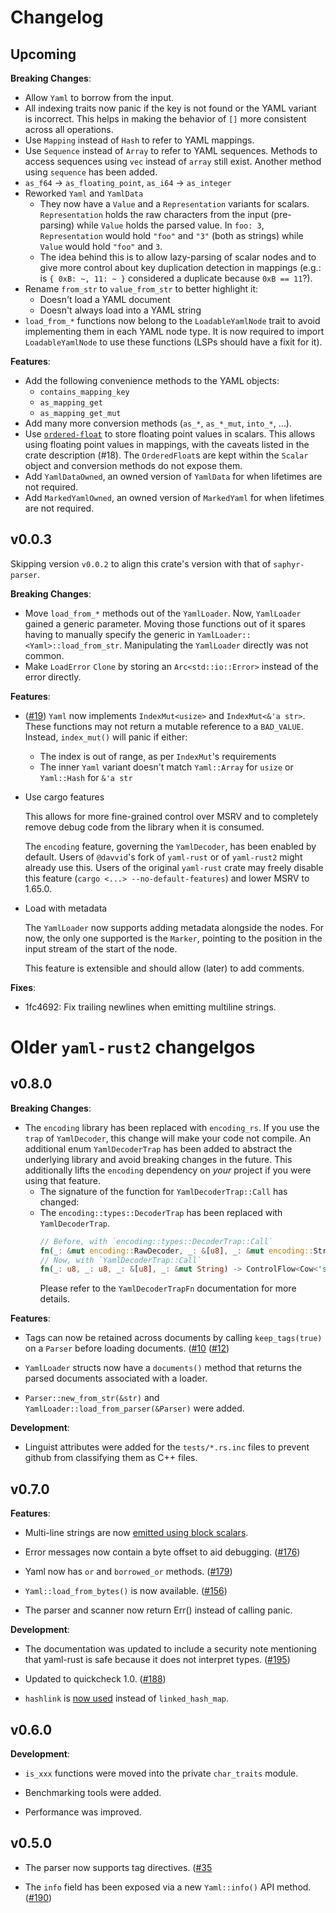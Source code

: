 # Changelog

## Upcoming

**Breaking Changes**:

- Allow `Yaml` to borrow from the input.
- All indexing traits now panic if the key is not found or the YAML variant is
  incorrect. This helps in making the behavior of `[]` more consistent across
  all operations.
- Use `Mapping` instead of `Hash` to refer to YAML mappings.
- Use `Sequence` instead of `Array` to refer to YAML sequences.
  Methods to access sequences using `vec` instead of `array` still exist.
  Another method using `sequence` has been added.
- `as_f64` -> `as_floating_point`, `as_i64` -> `as_integer`
- Reworked `Yaml` and `YamlData`
  - They now have a `Value` and a `Representation` variants for scalars.
    `Representation` holds the raw characters from the input (pre-parsing)
    while `Value` holds the parsed value. In `foo: 3`, `Representation` would
    hold `"foo"` and `"3"` (both as strings) while `Value` would hold `"foo"`
    and `3`.
  - The idea behind this is to allow lazy-parsing of scalar nodes and to give
    more control about key duplication detection in mappings (e.g.: is `{ 0xB:
    ~, 11: ~ }` considered a duplicate because `0xB == 11`?).
- Rename `from_str` to `value_from_str` to better highlight it:
  - Doesn't load a YAML document
  - Doesn't always load into a YAML string
- `load_from_*` functions now belong to the `LoadableYamlNode` trait to avoid
  implementing them in each YAML node type. It is now required to import
  `LoadableYamlNode` to use these functions (LSPs should have a fixit for it).

**Features**:
- Add the following convenience methods to the YAML objects:
  - `contains_mapping_key`
  - `as_mapping_get`
  - `as_mapping_get_mut`
- Add many more conversion methods (`as_*`, `as_*_mut`, `into_*`, ...).
- Use
  [`ordered-float`](https://docs.rs/ordered-float/latest/ordered_float/struct.OrderedFloat.html)
  to store floating point values in scalars. This allows using floating point
  values in mappings, with the caveats listed in the crate description (#18).
  The `OrderedFloat`s are kept within the `Scalar` object and conversion
  methods do not expose them.
- Add `YamlDataOwned`, an owned version of `YamlData` for when lifetimes are
  not required.
- Add `MarkedYamlOwned`, an owned version of `MarkedYaml` for when lifetimes
  are not required.

## v0.0.3

Skipping version `v0.0.2` to align this crate's version with that of
`saphyr-parser`.

**Breaking Changes**:

- Move `load_from_*` methods out of the `YamlLoader`. Now, `YamlLoader` gained
  a generic parameter. Moving those functions out of it spares having to
  manually specify the generic in `YamlLoader::<Yaml>::load_from_str`.
  Manipulating the `YamlLoader` directly was not common.
- Make `LoadError` `Clone` by storing an `Arc<std::io::Error>` instead of the
  error directly.

**Features**:

- ([#19](https://github.com/Ethiraric/yaml-rust2/pull/19)) `Yaml` now
  implements `IndexMut<usize>` and `IndexMut<&'a str>`. These functions may not
  return a mutable reference to a `BAD_VALUE`. Instead, `index_mut()` will
  panic if either:
  * The index is out of range, as per `IndexMut`'s requirements
  * The inner `Yaml` variant doesn't match `Yaml::Array` for `usize` or
    `Yaml::Hash` for `&'a str`

- Use cargo features
  
  This allows for more fine-grained control over MSRV and to completely remove
  debug code from the library when it is consumed.

  The `encoding` feature, governing the `YamlDecoder`, has been enabled by
  default. Users of `@davvid`'s fork of `yaml-rust` or of `yaml-rust2` might
  already use this. Users of the original `yaml-rust` crate may freely disable
  this feature (`cargo <...> --no-default-features`) and lower MSRV to 1.65.0.

- Load with metadata

  The `YamlLoader` now supports adding metadata alongside the nodes. For now,
  the only one supported is the `Marker`, pointing to the position in the input
  stream of the start of the node.

  This feature is extensible and should allow (later) to add comments.

**Fixes**:

- 1fc4692: Fix trailing newlines when emitting multiline strings.

# Older `yaml-rust2` changelgos
## v0.8.0

**Breaking Changes**:

- The `encoding` library has been replaced with `encoding_rs`. If you use the
`trap` of `YamlDecoder`, this change will make your code not compile.
An additional enum `YamlDecoderTrap` has been added to abstract the
underlying library and avoid breaking changes in the future. This
additionally lifts the `encoding` dependency on _your_ project if you were
using that feature.
  - The signature of the function for `YamlDecoderTrap::Call` has changed:
  - The `encoding::types::DecoderTrap` has been replaced with `YamlDecoderTrap`.
    ```rust
    // Before, with `encoding::types::DecoderTrap::Call`
    fn(_: &mut encoding::RawDecoder, _: &[u8], _: &mut encoding::StringWriter) -> bool;
    // Now, with `YamlDecoderTrap::Call`
    fn(_: u8, _: u8, _: &[u8], _: &mut String) -> ControlFlow<Cow<'static str>>;
    ```
    Please refer to the `YamlDecoderTrapFn` documentation for more details.

**Features**:

- Tags can now be retained across documents by calling `keep_tags(true)` on a
`Parser` before loading documents.
([#10](https://github.com/Ethiraric/yaml-rust2/issues/10)
([#12](https://github.com/Ethiraric/yaml-rust2/pull/12))

- `YamlLoader` structs now have a `documents()` method that returns the parsed
documents associated with a loader.

- `Parser::new_from_str(&str)` and `YamlLoader::load_from_parser(&Parser)` were added.

**Development**:

- Linguist attributes were added for the `tests/*.rs.inc` files to prevent github from
classifying them as C++ files.

## v0.7.0

**Features**:

- Multi-line strings are now
[emitted using block scalars](https://github.com/chyh1990/yaml-rust/pull/136).

- Error messages now contain a byte offset to aid debugging.
([#176](https://github.com/chyh1990/yaml-rust/pull/176))

- Yaml now has `or` and `borrowed_or` methods.
([#179](https://github.com/chyh1990/yaml-rust/pull/179))

- `Yaml::load_from_bytes()` is now available.
([#156](https://github.com/chyh1990/yaml-rust/pull/156))

- The parser and scanner now return Err() instead of calling panic.

**Development**:

- The documentation was updated to include a security note mentioning that
yaml-rust is safe because it does not interpret types.
([#195](https://github.com/chyh1990/yaml-rust/pull/195))

- Updated to quickcheck 1.0.
([#188](https://github.com/chyh1990/yaml-rust/pull/188))

- `hashlink` is [now used](https://github.com/chyh1990/yaml-rust/pull/157)
instead of `linked_hash_map`.

## v0.6.0

**Development**:

- `is_xxx` functions were moved into the private `char_traits` module.

- Benchmarking tools were added.

- Performance was improved.

## v0.5.0

- The parser now supports tag directives.
([#35](https://github.com/chyh1990/yaml-rust/issues/35)

- The `info` field has been exposed via a new `Yaml::info()` API method.
([#190](https://github.com/chyh1990/yaml-rust/pull/190))
